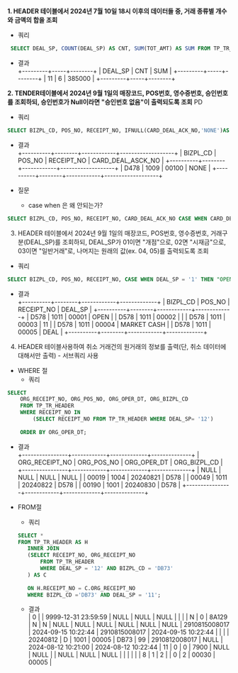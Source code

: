 **1. HEADER 테이블에서 2024년 7월 10일 18시 이후의 데이터들 중, 거래 종류별 개수와 금액의 합을 조회**

- 쿼리  

```sql
 SELECT DEAL_SP, COUNT(DEAL_SP) AS CNT, SUM(TOT_AMT) AS SUM FROM TP_TR_HEADER WHERE REGI_DTTM >"2024-08-30 18:00:00" GROUP BY DEAL_SP;
```  

- 결과  
+---------+-----+--------+
| DEAL_SP | CNT | SUM    |
+---------+-----+--------+
| 11      |   6 | 385000 |
+---------+-----+--------+  
  

**2. TENDER테이블에서 2024년 9월 1일의 매장코드, POS번호, 영수증번호, 승인번호를 조회하되, 승인번호가 Null이라면 "승인번호 없음"이 출력되도록 조회**  PD
- 쿼리  
``` SQL
SELECT BIZPL_CD, POS_NO, RECEIPT_NO, IFNULL(CARD_DEAL_ACK_NO,'NONE')AS CARD_DEAL_ASCK_NO FROM TP_TR_TENDER WHERE OPER_DT = '20240721';
```

- 결과  
+----------+--------+------------+-------------------+
| BIZPL_CD | POS_NO | RECEIPT_NO | CARD_DEAL_ASCK_NO |
+----------+--------+------------+-------------------+
| D478     | 1009   | 00100      | NONE              |
+----------+--------+------------+-------------------+  

- 질문 
    - case when 은 왜 안되는가?  

```sql
SELECT BIZPL_CD, POS_NO, RECEIPT_NO, CARD_DEAL_ACK_NO CASE WHEN CARD_DEAL_ACK_NO IS NULL THEN 'NONE' ELSE CARD_DEAL_ACK_NO END AS CARD_DEAL_ACK_NO FROM TP_TR_TENDER WHERE OPER_DT = "20240721";  
```
3. HEADER 테이블에서 2024년 9월 1일의 매장코드, POS번호, 영수증번호, 거래구분(DEAL_SP)를 조회하되, DEAL_SP가 01이면 "개점"으로, 02면 "시재금"으로, 03이면 "일반거래"로, 나머지는 원래의 값(ex. 04, 05)를 출력되도록 조회

- 쿼리  
```SQL
SELECT BIZPL_CD, POS_NO, RECEIPT_NO, CASE WHEN DEAL_SP = '1' THEN "OPEN" WHEN DEAL_SP = '2' THEN "MARKET CASH" WHEN DEAL_SP = '3' THEN "DEAL" ELSE DEAL_SP END AS DEAL_SP FROM TP_TR_HEADER WHERE OPER_DT = '20240821';
```  

- 결과  
+----------+--------+------------+-------------+
| BIZPL_CD | POS_NO | RECEIPT_NO | DEAL_SP     |
+----------+--------+------------+-------------+
| D578     | 1011   | 00001      | OPEN        |
| D578     | 1011   | 00002      |             |
| D578     | 1011   | 00003      | 11          |
| D578     | 1011   | 00004      | MARKET CASH |
| D578     | 1011   | 00005      | DEAL        |
+----------+--------+------------+-------------+


4. HEADER 테이블사용하여 취소 거래건의 원거래의 정보를 출력(단, 취소 데이터에 대해서만 출력) - 서브쿼리 사용
- WHERE 절  
    - 쿼리  

``` sql
SELECT 
    ORG_RECEIPT_NO, ORG_POS_NO, ORG_OPER_DT, ORG_BIZPL_CD 
    FROM TP_TR_HEADER 
    WHERE RECEIPT_NO IN 
        (SELECT RECEIPT_NO FROM TP_TR_HEADER WHERE DEAL_SP= '12') 
    
    ORDER BY ORG_OPER_DT;
```  
      
- 결과  
+----------------+------------+-------------+--------------+
| ORG_RECEIPT_NO | ORG_POS_NO | ORG_OPER_DT | ORG_BIZPL_CD |
+----------------+------------+-------------+--------------+
| NULL           | NULL       | NULL        | NULL         |
| 00019          | 1004       | 20240821    | D578         |
| 00049          | 1011       | 20240822    | D578         |
| 00190          | 1001       | 20240830    | D578         |
+----------------+------------+-------------+--------------+

- FROM절  
     - 쿼리
     ``` sql
     SELECT * 
     FROM TP_TR_HEADER AS H 
        INNER JOIN 
        (SELECT RECEIPT_NO, ORG_RECEIPT_NO 
            FROM TP_TR_HEADER 
            WHERE DEAL_SP = '12' AND BIZPL_CD = 'DB73'
        ) AS C 
        
        ON H.RECEIPT_NO = C.ORG_RECEIPT_NO 
        WHERE BIZPL_CD ='DB73' AND DEAL_SP = '11';
    ```  
    - 결과  
 |         0 |         | 9999-12-31 23:59:59 | NULL       | NULL        | NULL                |        |           |          | N            |              0 | 8A129      | N            | N          | NULL              | NULL          | NULL   | NULL    | NULL    | NULL    | 2910815008017 | 2024-09-15 10:22:44 | 2910815008017     | 2024-09-15 10:22:44 |                 |               |                  | 20240812 | D               | 1001   | 00005      | DB73     | 99      | 2910812008017 | NULL       | 2024-08-12 10:21:00 | 2024-08-12 10:22:44 | 11      |           0 |        0 |    7900 | NULL               | NULL           |                     | NULL                | NULL                 | NULL             |            |              |             |            |                |       8 |              1 |               2 |            |             0 | 2                  | 00030      | 00005          |


